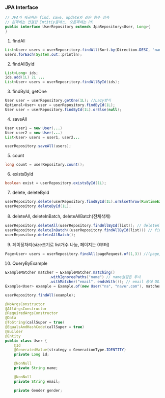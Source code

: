 ### JPA Interface

```java
// JPA가 제공하는 find, save, update와 같은 함수 상속
// 왼쪽에는 연결한 Entitiy클래스, 오른쪽에는 PK 
public interface UserRepository extends JpaRepository<User, Long>{
}
```
1. findAll
```java
List<User> users = userReposritory.findAll(Sort.by(Direction.DESC, "name"));
users.forEach(System.out::println);
```
2. findAllById
```java
List<Long> ids;
ids.add(1L) 2L ...
List<User> users = userReposritory.findAllById(ids);
```
3. findById, getOne
```java
User user = userRepository.getOne(1L); //Lazy방식
Optional<User> user = userRepository.findById(1L);
User user = userRepository.findById(1L).orElse(null);
```
4. saveAll
```java
User user1 = new User(...)
User user2 = new User(...)
List<User> users = user1, user2...

userRepository.saveAll(users);
```

5. count
```java
long count = userRepository.count();
```

6. existsById
```java
boolean exist = userRepository.existsById(1L);
```

7. delete, deleteById
```java
userRepository.delete(userRepository.findById(1L).orElseThrow(RuntimeException::new));
userRepository.deleteById(1L);
```

8. deleteAll, deleteInBatch, deleteAllBatch(전체삭제)
```java
userRepository.deleteAll(userRepository.findAllById(list)); // deleteAll은 find->delete이기 때문에 부하발생
userRepository.deleteInBatch((userRepository.findAllById(list))) // find하지 않고 delete
userRepository.deleteAllBatch();
```

9. 페이징처리(size크기로 list개수 나눔, 페이지는 0부터)
```java
Page<User> users = userRepository.findAll(pageRequest.of(1,3)) //(page, size) 
```

10. QueryByExample
```java
ExampleMatcher matcher = ExampleMatcher.matching()
                    .withIgnoreePaths("name") // name컬럼은 무시
                    .withMatcher("email", endsWith()); // email 중에 OO으로 끝나는것만
Example<User> example = Example.of(new User("na", "naver.com"), matcher); // 네이버로 끝나는것만

userRepository.findAll(example);
```


```java
@NoArgsConstructor
@AllArgsConstructor
@RequiredArgsConstructor
@Data
@ToString(callSuper = true)
@EqualsAndHashCode(callSuper = true)
@Builder
@Entity
public class User {
    @Id
    @GeneratedValue(strategy = GenerationType.IDENTITY)
    private Long id;

    @NonNull
    private String name;

    @NonNull
    private String email;

    private Gender gender;
```

